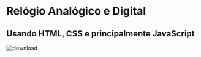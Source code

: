 # Relógio Analógico e Digital 
## Usando HTML, CSS e principalmente JavaScript

![download](https://user-images.githubusercontent.com/101364011/200121371-35387dd7-8c1e-4e3d-b0dc-b90d1a7bd1d8.jpg)
